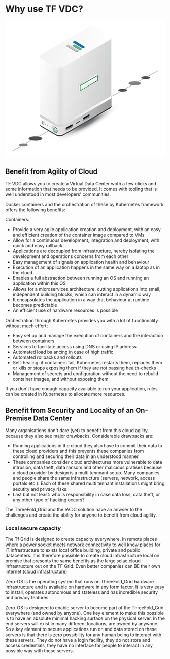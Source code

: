 # Why use TF VDC?

![](img/vdc_node.png)

## Benefit from Agility of Cloud

TF VDC allows you to create a Virtual Data Center woth a few clicks and some information that needs to be provided. It comes with tooling that is well understood in most developers' communities.

Docker containers and the orchestration of these by Kubernetes framework offers the following benefits:

Containers:

- Provide a very agile application creation and deployment, with an easy and efficient creation of the container image compared to VMs
- Allow for a continuous development, integration and deployment, with quick and easy rollback
- Applications are decoupled from infrastructure, hereby isolating the development and operations concerns from each other
- Easy management of signals on application health and behaviour
- Execution of an application happens in the same way on a laptop as in the cloud
- Enables a full abstraction between running an OS and running an application within this OS
- Allows for a microservices architecture, cutting applications into small, independent building blocks, which can interact in a dynamic way
- It encapsulates the application in a way that behaviour at runtime becomes predictable
- An efficient use of hardware resources is possible

Orchestration through Kubernetes provides you with a lot of fucntionality without much effort:

- Easy set up and manage the execution of containers and the interaction between containers
- Services to facilitate access using DNS or using IP address
- Automated load balancing in case of high traffic
- Automated rollbacks and rollouts
- Self-healing: if containers fail, Kubernetes restarts them, replaces them or kills or stops exposing them if they are not passing health-checks
- Management of secrets and configuration without the need to rebuild container images, and without exposing them

If you don't have enough capacity available to run your application, rules can be created in Kubernetes to allocate more resources.

## Benefit from Security and Locality of an On-Premise Data Center

Many organisations don't dare (yet) to benefit from this cloud agility, because they also see major drawbacks. Considerable drawbacks are:

- Running applications in the cloud they also have to commit their data to these cloud providers and this prevents these companies from controlling and securing their data in an understood manner.
- These companies consider cloud architectures more vulnerable to data intrusion, data theft, data ransom and other malicious pratises because a cloud provider by design is a multi tennnant setup. Many companies and people share the same infrastructure (servers, network, access portals etc.). Each of these shared multi tennant installations might bring secutity and privacy risks.
- Last but not least: who is responsibility in case data loss, data theft, or any other type of hacking occurs?

The ThreeFold_Grid and the eVDC solution have an anwser to the challenges and create the ability for anyone to benefit from cloud agility.

### Local secure capacity

The Tf Grid is designed to create capacity everywhere. In remote places where a power socket meets network connectivity to well know places for IT infrastructure to exists local office building, private and public datacenters. It is therefore possible to create cloud infrastructure local on premise that presents the same benefits as the large sclae cloud infrastructure out on the TF Grid. Even better companies can BE their own internet (cloud infrastructure)

Zero-OS is the operating system that runs on ThreeFold_Grid hardware infrastructure and is available on hardware in any form factor. It is very easy to install, operates autonomous and stateless and has incredible security and privacy features.

Zero-OS is designed to enable server to become part of the ThreeFold_Grid everywhere (and owned by anyone). One key element to make this possible is to have an absolute minimal hacking surface on the physical server. In the end servers will exist in many different locations, are owned by anywone. So a key element to secure applications run on and data stored on these servers is that there is zero possibility for any human being to interact with these servers. They do not have a login facility, they do not store and access credentials, they have no interface for people to interact in any possible way with these servers.
